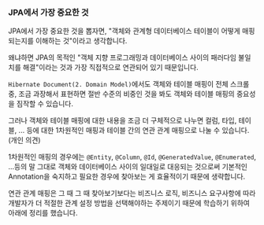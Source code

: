 ### JPA에서 가장 중요한 것
JPA에서 가장 중요한 것을 뽑자면, "객체와 관계형 데이터베이스 테이블이 어떻게 매핑되는지를 이해하는 것"이라고 생각합니다.

왜냐하면 JPA의 목적인 "객체 지향 프로그래밍과 데이터베이스 사이의 패러다임 불일치를 해결"이라는 것과 가장 직접적으로 연관되어 있기 때문입니다.

`Hibernate Document(2. Domain Model)`에서도 객체와 테이블 매핑이 전체 스크롤 중, 조금 과장해서 표현하면 절반 수준의 비중인 것을 봐도 객체와 테이블 매핑의 중요성을 짐작할 수 있습니다.

그러나 객체와 테이블 매핑에 대한 내용을 조금 더 구체적으로 나누면 컬럼, 타입, 테이블, ... 등에 대한 1차원적인 매핑과 테이블 간의 연관 관계 매핑으로 나눌 수 있습니다. (개인 의견)

1차원적인 매핑의 경우에는 `@Entity`, `@Column`, `@Id`, `@GeneratedValue`, `@Enumerated`, ...등의 말 그대로 객체와 데이터베이스 사이의 일대일로 대응되는 것으로써 기본적인 Annotation을 숙지하고 필요한 경우에 찾아보는 게 효율적이기 때문에 생략합니다.

연관 관계 매핑은 그 때 그 때 찾아보기보다는 비즈니스 로직, 비즈니스 요구사항에 따라 개발자가 더 적절한 관계 설정 방법을 선택해야하는 주제이기 때문에 학습하기 위하여 아래에 정리를 했습니다.